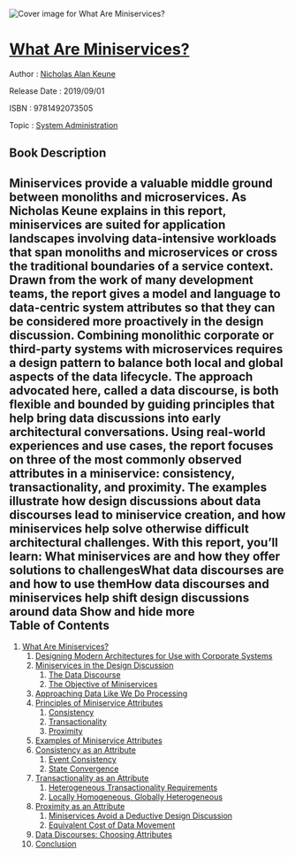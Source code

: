 ![Cover image for What Are Miniservices?](https://imgdetail.ebookreading.net/cover/cover/20200215/EB9781492073505.jpg)

[What Are Miniservices?](https://ebookreading.net/view/book/What+Are+Miniservices%3F-EB9781492073505_1.html "What Are Miniservices?")
====================================================================================================================

Author : [Nicholas Alan Keune](https://ebookreading.net/search/author/Nicholas+Alan+Keune)

Release Date : 2019/09/01

ISBN : 9781492073505

Topic : [System Administration](https://ebookreading.net/search/category/system-administration)

Book Description
-----------------

 Miniservices provide a valuable middle ground between monoliths and microservices. As Nicholas Keune explains in this report, miniservices are suited for application landscapes involving data-intensive workloads that span monoliths and microservices or cross the traditional boundaries of a service context. Drawn from the work of many development teams, the report gives a model and language to data-centric system attributes so that they can be considered more proactively in the design discussion.
Combining monolithic corporate or third-party systems with microservices requires a design pattern to balance both local and global aspects of the data lifecycle. The approach advocated here, called a data discourse, is both flexible and bounded by guiding principles that help bring data discussions into early architectural conversations.
Using real-world experiences and use cases, the report focuses on three of the most commonly observed attributes in a miniservice: consistency, transactionality, and proximity. The examples illustrate how design discussions about data discourses lead to miniservice creation, and how miniservices help solve otherwise difficult architectural challenges.
With this report, you’ll learn:
What miniservices are and how they offer solutions to challengesWhat data discourses are and how to use themHow data discourses and miniservices help shift design discussions around data        Show and hide more                
Table of Contents
-----------------

1. [What Are Miniservices?](https://ebookreading.net/view/book/What+Are+Miniservices%3F-EB9781492073505_4.html#idm45661402789400)
    1. [Designing Modern Architectures for Use with Corporate Systems](https://ebookreading.net/view/book/What+Are+Miniservices%3F-EB9781492073505_4.html#idm45661402781208)
    1. [Miniservices in the Design Discussion](https://ebookreading.net/view/book/What+Are+Miniservices%3F-EB9781492073505_4.html#idm45661402799304)
        1. [The Data Discourse](https://ebookreading.net/view/book/What+Are+Miniservices%3F-EB9781492073505_4.html#idm45661402792664)
        1. [The Objective of Miniservices](https://ebookreading.net/view/book/What+Are+Miniservices%3F-EB9781492073505_4.html#idm45661402767064)
    1. [Approaching Data Like We Do Processing](https://ebookreading.net/view/book/What+Are+Miniservices%3F-EB9781492073505_4.html#idm45661402758520)
    1. [Principles of Miniservice Attributes](https://ebookreading.net/view/book/What+Are+Miniservices%3F-EB9781492073505_4.html#idm45661402977688)
        1. [Consistency](https://ebookreading.net/view/book/What+Are+Miniservices%3F-EB9781492073505_4.html#idm45661402760136)
        1. [Transactionality](https://ebookreading.net/view/book/What+Are+Miniservices%3F-EB9781492073505_4.html#idm45661409463976)
        1. [Proximity](https://ebookreading.net/view/book/What+Are+Miniservices%3F-EB9781492073505_4.html#idm45661402752040)
    1. [Examples of Miniservice Attributes](https://ebookreading.net/view/book/What+Are+Miniservices%3F-EB9781492073505_4.html#idm45661402763336)
    1. [Consistency as an Attribute](https://ebookreading.net/view/book/What+Are+Miniservices%3F-EB9781492073505_4.html#idm45661402754248)
        1. [Event Consistency](https://ebookreading.net/view/book/What+Are+Miniservices%3F-EB9781492073505_4.html#idm45661402733720)
        1. [State Convergence](https://ebookreading.net/view/book/What+Are+Miniservices%3F-EB9781492073505_4.html#idm45661402733464)
    1. [Transactionality as an Attribute](https://ebookreading.net/view/book/What+Are+Miniservices%3F-EB9781492073505_4.html#idm45661402718552)
        1. [Heterogeneous Transactionality Requirements](https://ebookreading.net/view/book/What+Are+Miniservices%3F-EB9781492073505_4.html#idm45661402730856)
        1. [Locally Homogeneous, Globally Heterogeneous](https://ebookreading.net/view/book/What+Are+Miniservices%3F-EB9781492073505_4.html#idm45661402698184)
    1. [Proximity as an Attribute](https://ebookreading.net/view/book/What+Are+Miniservices%3F-EB9781492073505_4.html#idm45661402729800)
        1. [Miniservices Avoid a Deductive Design Discussion](https://ebookreading.net/view/book/What+Are+Miniservices%3F-EB9781492073505_4.html#idm45661402706984)
        1. [Equivalent Cost of Data Movement](https://ebookreading.net/view/book/What+Are+Miniservices%3F-EB9781492073505_4.html#idm45661402748024)
    1. [Data Discourses: Choosing Attributes](https://ebookreading.net/view/book/What+Are+Miniservices%3F-EB9781492073505_4.html#idm45661402692216)
    1. [Conclusion](https://ebookreading.net/view/book/What+Are+Miniservices%3F-EB9781492073505_4.html#idm45661402687672)
